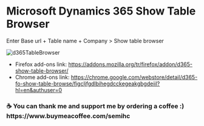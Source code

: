 # Microsoft Dynamics 365 Show Table Browser

Enter Base url + Table name + Company > Show table browser

![d365TableBrowser](https://addons.mozilla.org/user-media/previews/full/248/248075.png?modified=1622136365, "Microsoft Dynamics 365 Table Browser")

* Firefox add-ons link: https://addons.mozilla.org/tr/firefox/addon/d365-show-table-browser/
* Chrome add-ons link: https://chrome.google.com/webstore/detail/d365-fo-show-table-browse/figcljfgdlbihegdcckegeakgbgdeiil?hl=en&authuser=0

<h3>☕ You can thank me and support me by ordering a coffee :) https://www.buymeacoffee.com/semihc</h3>
